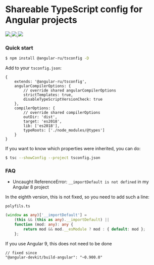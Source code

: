# Shareable TypeScript config for Angular projects

<p>
  <a href="https://travis-ci.org/github/Angular-RU/angular-tsconfig">
    <img src="https://travis-ci.org/Angular-RU/angular-tsconfig.svg?branch=master" />
  </a>
  <a href="https://badge.fury.io/js/%40angular-ru%2Ftsconfig">
    <img src="https://badge.fury.io/js/%40angular-ru%2Ftsconfig.svg" />
  </a>
  <a href="https://npm-stat.com/charts.html?package=%40angular-ru%2Ftsconfig&from=2019-09-01">
    <img src="https://img.shields.io/npm/dw/@angular-ru/tsconfig" />
  </a>
</p>

### Quick start

```bash
$ npm install @angular-ru/tsconfig -D
```

Add to your `tsconfig.json`:

```json5
{
    extends: '@angular-ru/tsconfig',
    angularCompilerOptions: {
        // override shared angularCompilerOptions
        strictTemplates: true,
        disableTypeScriptVersionCheck: true
    },
    compilerOptions: {
        // override shared compilerOptions
        outDir: 'dist',
        target: 'es2018',
        lib: ['es2018'],
        typeRoots: ['./node_modules/@types']
    }
}
```

If you want to know which properties were inherited, you can do:

```bash
$ tsc --showConfig --project tsconfig.json
```

### FAQ

- Uncaught ReferenceError: `__importDefault is not defined` in my Angular 8 project

In the eighth version, this is not fixed, so you need to add such a line:

`polyfils.ts`

```ts
(window as any)['__importDefault'] =
    (this && (this as any).__importDefault) ||
    function (mod: any): any {
        return mod && mod.__esModule ? mod : { default: mod };
    };
```

If you use Angular 9, this does not need to be done

```
// fixed since
"@angular-devkit/build-angular": "~0.900.0"
```
